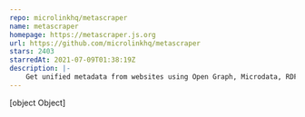 ```yaml
---
repo: microlinkhq/metascraper
name: metascraper
homepage: https://metascraper.js.org
url: https://github.com/microlinkhq/metascraper
stars: 2403
starredAt: 2021-07-09T01:38:19Z
description: |-
    Get unified metadata from websites using Open Graph, Microdata, RDFa, Twitter Cards, JSON-LD, HTML, and more.
---
```


[object Object]

